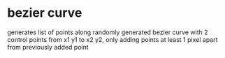 # bezier curve
generates list of points along randomly generated bezier curve with 2 control points from x1 y1 to x2 y2, only adding points at least 1 pixel apart from previously added point
